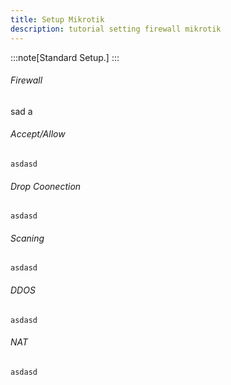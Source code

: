 ```yaml
---
title: Setup Mikrotik
description: tutorial setting firewall mikrotik
---
```


:::note[Standard Setup.]
:::

###### Firewall
sad a
###### Accept/Allow
```asdasd```
###### Drop Coonection
```asdasd```
###### Scaning
```asdasd```
###### DDOS
```asdasd```

###### NAT
```asdasd```
